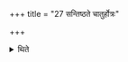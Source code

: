 +++
title = "27 सन्तिष्ठते चातुर्होत्रः"

+++

<details><summary>थिते</summary>

27. (Thereby the description of the) the Cāturhotra (fire altar-building-ritual) stands completely established (i.e. concluded).  
</details>
